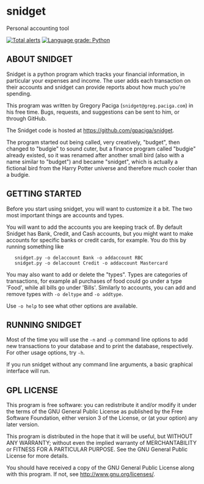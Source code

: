 # snidget
Personal accounting tool

[![Total alerts](https://img.shields.io/lgtm/alerts/g/gpaciga/snidget.svg?logo=lgtm&logoWidth=18)](https://lgtm.com/projects/g/gpaciga/snidget/alerts/)
[![Language grade: Python](https://img.shields.io/lgtm/grade/python/g/gpaciga/snidget.svg?logo=lgtm&logoWidth=18)](https://lgtm.com/projects/g/gpaciga/snidget/context:python)

## ABOUT SNIDGET

Snidget is a python program which tracks your financial information,
in particular your expenses and income. The user adds each transaction
on their accounts and snidget can provide reports about how much
you're spending.

This program was written by Gregory Paciga (`snidget@greg.paciga.com`)
in his free time. Bugs, requests, and suggestions can be sent to him,
or through GitHub.

The Snidget code is hosted at <https://github.com/gpaciga/snidget>.

The program started out being called, very creatively, "budget", then
changed to "budgie" to sound cuter, but a finance program called
"budgie" already existed, so it was renamed after another small bird
(also with a name similar to "budget") and became "snidget", which is
actually a fictional bird from the Harry Potter universe and therefore
much cooler than a budgie.



## GETTING STARTED

Before you start using snidget, you will want to customize it a bit.
The two most important things are accounts and types.

You will want to add the accounts you are keeping track of. By default
Snidget has Bank, Credit, and Cash accounts, but you might want to
make accounts for specific banks or credit cards, for example. You
do this by running something like
```
   snidget.py -o delaccount Bank -o addaccount RBC
   snidget.py -o delaccount Credit -o addaccount Mastercard
```

You may also want to add or delete the "types". Types are categories
of transactions, for example all purchases of food could go under a
type 'Food', while all bills go under 'Bills'. Similarly to accounts,
you can add and remove types with `-o deltype` and `-o addtype`.

Use `-o help` to see what other options are available.



## RUNNING SNIDGET

Most of the time you will use the `-n` and `-p` command line options
to add new transactions to your database and to print the database,
respectively. For other usage options, try `-h`.

If you run snidget without any command line arguments, a basic
graphical interface will run.



## GPL LICENSE

This program is free software: you can redistribute it and/or modify
it under the terms of the GNU General Public License as published by
the Free Software Foundation, either version 3 of the License, or
(at your option) any later version.

This program is distributed in the hope that it will be useful,
but WITHOUT ANY WARRANTY; without even the implied warranty of
MERCHANTABILITY or FITNESS FOR A PARTICULAR PURPOSE.  See the
GNU General Public License for more details.

You should have received a copy of the GNU General Public License
along with this program.  If not, see <http://www.gnu.org/licenses/>.




